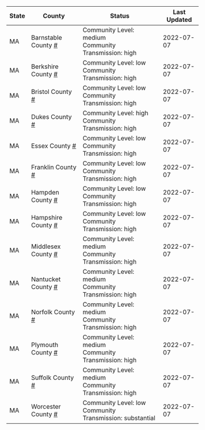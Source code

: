 State | County | Status | Last Updated
--- | --- | --- | --- 
MA | Barnstable County <a href="#barnstable_county">#</a> | <a name="barnstable_county"></a>Community Level: medium<br/>Community Transmission: high | 2022-07-07
MA | Berkshire County <a href="#berkshire_county">#</a> | <a name="berkshire_county"></a>Community Level: low<br/>Community Transmission: high | 2022-07-07
MA | Bristol County <a href="#bristol_county">#</a> | <a name="bristol_county"></a>Community Level: low<br/>Community Transmission: high | 2022-07-07
MA | Dukes County <a href="#dukes_county">#</a> | <a name="dukes_county"></a>Community Level: high<br/>Community Transmission: high | 2022-07-07
MA | Essex County <a href="#essex_county">#</a> | <a name="essex_county"></a>Community Level: low<br/>Community Transmission: high | 2022-07-07
MA | Franklin County <a href="#franklin_county">#</a> | <a name="franklin_county"></a>Community Level: low<br/>Community Transmission: high | 2022-07-07
MA | Hampden County <a href="#hampden_county">#</a> | <a name="hampden_county"></a>Community Level: low<br/>Community Transmission: high | 2022-07-07
MA | Hampshire County <a href="#hampshire_county">#</a> | <a name="hampshire_county"></a>Community Level: low<br/>Community Transmission: high | 2022-07-07
MA | Middlesex County <a href="#middlesex_county">#</a> | <a name="middlesex_county"></a>Community Level: medium<br/>Community Transmission: high | 2022-07-07
MA | Nantucket County <a href="#nantucket_county">#</a> | <a name="nantucket_county"></a>Community Level: medium<br/>Community Transmission: high | 2022-07-07
MA | Norfolk County <a href="#norfolk_county">#</a> | <a name="norfolk_county"></a>Community Level: medium<br/>Community Transmission: high | 2022-07-07
MA | Plymouth County <a href="#plymouth_county">#</a> | <a name="plymouth_county"></a>Community Level: medium<br/>Community Transmission: high | 2022-07-07
MA | Suffolk County <a href="#suffolk_county">#</a> | <a name="suffolk_county"></a>Community Level: medium<br/>Community Transmission: high | 2022-07-07
MA | Worcester County <a href="#worcester_county">#</a> | <a name="worcester_county"></a>Community Level: low<br/>Community Transmission: substantial | 2022-07-07
